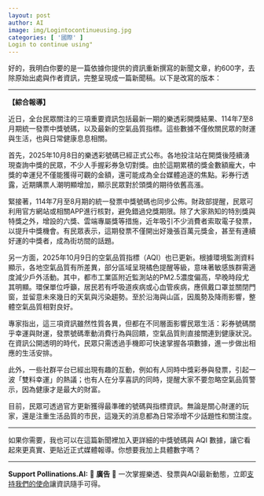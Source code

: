 ```yaml
---
layout: post
author: AI
image: img/Logintocontinueusing.jpg
categories: [ '國際' ]
Login to continue using"
---
```

好的，我明白你要的是一篇依據你提供的資訊重新撰寫的新聞文章，約600字，去除原始出處與作者資訊，完整呈現成一篇新聞稿。以下是改寫的版本：  

---

**【綜合報導】**  

近日，全台民眾關注的三項重要資訊包括最新一期的樂透彩開獎結果、114年7至8月期統一發票中獎號碼，以及最新的空氣品質指標。這些數據不僅攸關民眾的財運與生活，也與日常健康息息相關。  

首先，2025年10月8日的樂透彩號碼已經正式公布。各地投注站在開獎後陸續湧現查詢中獎的民眾，不少人手握彩券急切對獎。由於這期累積的獎金數額龐大，中獎的幸運兒不僅能獲得可觀的金額，還可能成為全台媒體追逐的焦點。彩券行透露，近期購票人潮明顯增加，顯示民眾對於頭獎的期待依舊高漲。  

緊接著，114年7月至8月期的統一發票中獎號碼也同步公佈。財政部提醒，民眾可利用官方網站或相關APP進行核對，避免錯過兌獎期限。除了大家熟知的特別獎與特獎之外，增設的六獎、雲端專屬獎等措施，近年吸引不少消費者索取電子發票，以提升中獎機會。有民眾表示，這期發票不僅開出好幾張百萬元獎金，甚至有連續好運的中獎者，成為街坊間的話題。  

另一方面，2025年10月9日的空氣品質指標（AQI）也已更新。根據環境監測資料顯示，各地空氣品質有所差異，部分區域呈現橘色提醒等級，意味著敏感族群需適度減少戶外活動。其中，都市工業區附近監測站的PM2.5濃度偏高，早晚時段尤其明顯。環保單位呼籲，居民若有呼吸道疾病或心血管疾病，應佩戴口罩並關閉門窗，並留意未來幾日的天氣與污染趨勢。至於沿海與山區，因風勢及降雨影響，整體空氣品質相對良好。  

專家指出，這三項資訊雖然性質各異，但都在不同層面影響民眾生活：彩券號碼關乎幸運與財運，發票號碼牽動消費行為與回饋，空氣品質則直接關連到健康狀況。在資訊公開透明的時代，民眾只需透過手機即可快速掌握各項數據，進一步做出相應的生活安排。  

此外，一些社群平台已經出現有趣的互動，例如有人同時中獎彩券與發票，引起一波「雙料幸運」的熱議；也有人在分享喜訊的同時，提醒大家不要忽略空氣品質警示，因為健康才是最大的財富。  

目前，民眾可透過官方更新獲得最準確的號碼與指標資訊。無論是關心財運的玩家，還是注重生活品質的市民，這幾天的消息都為日常添增不少話題性和關注度。  

---  

如果你需要，我也可以在這篇新聞裡加入更詳細的中獎號碼與 AQI 數據，讓它看起來更真實、更貼近正式媒體報導。你想要我加上具體數字嗎？



---

**Support Pollinations.AI:**
🌸 **廣告** 🌸 一次掌握樂透、發票與AQI最新動態，立即[支持我們的使命](https://pollinations.ai/redirect/kofi)讓資訊隨手可得。
